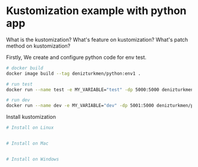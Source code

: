 # Kustomization example with python app

What is the kustomization?
What's feature on kustomization?
What's patch method on kustomization?


Firstly, We create and configure python code for env test.
``` bash
# docker build
docker image build --tag denizturkmen/python:env1 .

# run test
docker run --name test -e MY_VARIABLE="test" -dp 5000:5000 denizturkmen/python:env1

# run dev
docker run --name dev -e MY_VARIABLE="dev" -dp 5001:5000 denizturkmen/python:env1

```

Install kustomization
``` bash
# Install on Linux


# Install on Mac


# Install on Windows


```